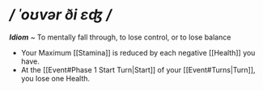 # */ ˈoʊvər ði ɛʤ /*
***Idiom*** ~ To mentally fall through, to lose control, or to lose balance

- Your Maximum [[Stamina]] is reduced by each negative [[Health]] you have.
- At the [[Event#Phase 1 Start Turn|Start]] of your [[Event#Turns|Turn]], you lose one Health.